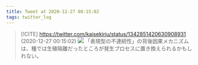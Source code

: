 ```yaml
---
title: Tweet at 2020-12-27 00:15:02
tags: twitter_log
---
```


> [!CITE] https://twitter.com/kaisekiriu/status/1342851420630908931 (2020-12-27 00:15:02)
> ![](https://twitter.com/kaisekiriu/status/1342851420630908931)
> 「表現型の不連続性」の背後因果メカニズムは、種では生殖隔離だったところが発生プロセスに置き換えられるかもしれない。
